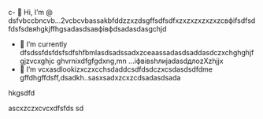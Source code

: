 c- 👋 Hi, I’m @ dsfvbccbncvb...2vcbcvbassakbfddzzxzdsgffsdfsdfxzxzxzxzxzxzcвфіfsdfsdfdsfsdвяhgkjffhgsadasdsaвфівфdsadasdasgchjd
- 🌱 I’m currently dfsdssfdsfdsfsdfshfbmlasdsadssadxzceaassadasdsaddasdczxchghghjfgjzvcxghjc ghvrnixdfgfgdxng,mn ...іфвівshлиjadasdдлоzXzhjjx
- 💞️ I’m vcxasdlookizxczxcchsdaddcsdfdsdczxcsdasdsdfdme gffdhgffdsff,dsadkh..sasxsadxzcxzcdsadasdsada
<!---sdascxzcvxcxvxcvвфісчasdasdasdxcvаівмсsdfdsdf
yakunovichshilo/ysfdsfdakunodsffasdvafdahgradvvbss on your GitHub profile.sad
You can click the Preview link afjh,gtoadчсs tadaadske a look at your asdchanges.xczxcxvzcx
--->hkgsdfd
ascxzczxcvcxdfsfds
sd
